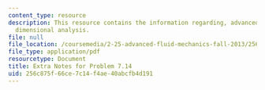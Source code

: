 ```yaml
---
content_type: resource
description: This resource contains the information regarding, advanced fluid mechanics,
  dimensional analysis.
file: null
file_location: /coursemedia/2-25-advanced-fluid-mechanics-fall-2013/256c875f66ce7c14f4ae40abcfb4d191_MIT2_25F13_Shap7.14-ex_no.pdf
file_type: application/pdf
resourcetype: Document
title: Extra Notes for Problem 7.14
uid: 256c875f-66ce-7c14-f4ae-40abcfb4d191
---
```

